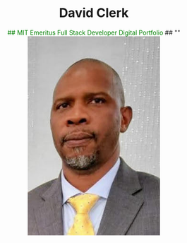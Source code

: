 <div align="center">

 <h1> David Clerk </h1> 
 <font color="green">
 ## MIT Emeritus  Full Stack Developer Digital Portfolio 
 </font>
 ## ""
  <img src="./images/dcPhoto.jpg" alt="David Clerk" width="300"/>

</div>
